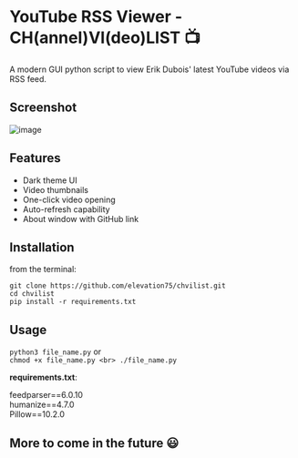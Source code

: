 # YouTube RSS Viewer - CH(annel)VI(deo)LIST :tv:

A modern GUI python script to view Erik Dubois' latest YouTube videos via RSS feed.

## Screenshot

![image](https://github.com/user-attachments/assets/fd32ef8b-e2e6-4dd6-84b3-42a232134f43)

## Features
- Dark theme UI
- Video thumbnails
- One-click video opening
- Auto-refresh capability
- About window with GitHub link

## Installation
from the terminal:
```
git clone https://github.com/elevation75/chvilist.git
cd chvilist
pip install -r requirements.txt
```
## Usage
`
python3 file_name.py
`
or<br>
``
chmod +x file_name.py <br>
./file_name.py
``

**requirements.txt**:

feedparser==6.0.10<br>
humanize==4.7.0<br>
Pillow==10.2.0

## More to come in the future :smiley:
